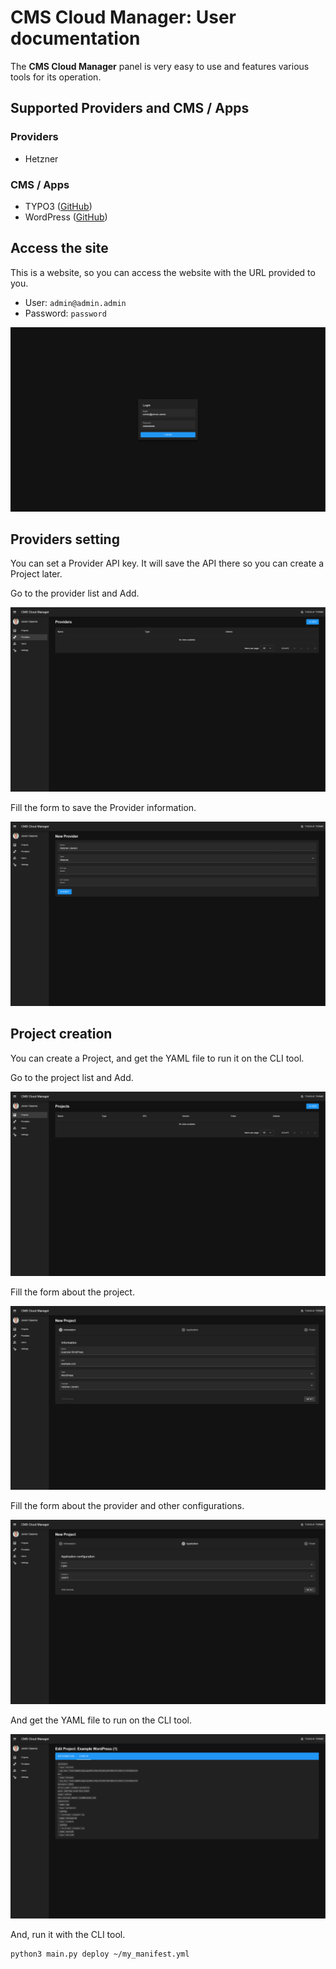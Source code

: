 # CMS Cloud Manager: User documentation

The **CMS Cloud Manager** panel is very easy to use and features various tools for its operation.

## Supported Providers and CMS / Apps

### Providers

- Hetzner

### CMS / Apps

- TYPO3 ([GitHub](https://github.com/cmscloudmanager/typo3))
- WordPress ([GitHub](https://github.com/cmscloudmanager/wordpress))

## Access the site

This is a website, so you can access the website with the URL provided to you.

- User: `admin@admin.admin`
- Password: `password`

![Login](image/app-001.png)

## Providers setting

You can set a Provider API key. It will save the API there so you can create a Project later.

Go to the provider list and Add.

![Provider list](image/app-002.png)

Fill the form to save the Provider information.

![Create a provider](image/app-003.png)

## Project creation

You can create a Project, and get the YAML file to run it on the CLI tool.

Go to the project list and Add.

![Project list](image/app-004.png)

Fill the form about the project.

![Project information](image/app-005.png)

Fill the form about the provider and other configurations.

![Extra information](image/app-006.png)

And get the YAML file to run on the CLI tool.

![Get the YAML file](image/app-007.png)

And, run it with the CLI tool.

```bash
python3 main.py deploy ~/my_manifest.yml
```
